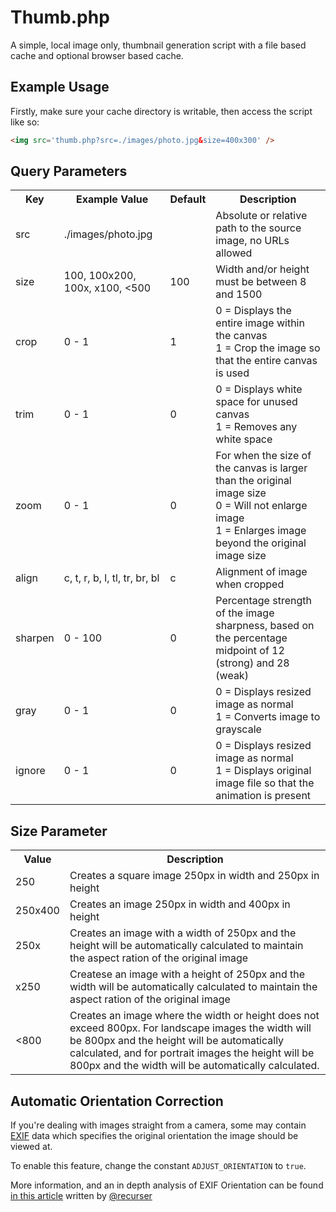 # Thumb.php

A simple, local image only, thumbnail generation script with a file based cache and optional browser based cache.

## Example Usage

Firstly, make sure your cache directory is writable, then access the script like so:

```html
<img src='thumb.php?src=./images/photo.jpg&size=400x300' />
```

## Query Parameters

<table>
    <tr>
        <th>Key</th>
        <th>Example Value</th>
        <th>Default</th>
        <th>Description</th>
    </tr>
    <tr>
        <td>src</td>
        <td>./images/photo.jpg</td>
        <td></td>
        <td>Absolute or relative path to the source image, no URLs allowed</td>
    </tr>
    <tr>
        <td>size</td>
        <td>100, 100x200, 100x, x100, &lt;500</td>
        <td>100</td>
        <td>Width and/or height must be between 8 and 1500</td>
    </tr>
    <tr>
        <td>crop</td>
        <td>0 - 1</td>
        <td>1</td>
        <td>0 = Displays the entire image within the canvas<br />1 = Crop the image so that the entire canvas is used</td>
    </tr>
    <tr>
        <td>trim</td>
        <td>0 - 1</td>
        <td>0</td>
        <td>0 = Displays white space for unused canvas<br />1 = Removes any white space</td>
    </tr>
    <tr>
        <td>zoom</td>
        <td>0 - 1</td>
        <td>0</td>
        <td>For when the size of the canvas is larger than the original image size<br />0 = Will not enlarge image<br />1 = Enlarges image beyond the original image size</td>
    </tr>
    <tr>
        <td>align</td>
        <td>c, t, r, b, l, tl, tr, br, bl</td>
        <td>c</td>
        <td>Alignment of image when cropped</td>
    </tr>
    <tr>
        <td>sharpen</td>
        <td>0 - 100</td>
        <td>0</td>
        <td>Percentage strength of the image sharpness, based on the percentage midpoint of 12 (strong) and 28 (weak)</td>
    </tr>
    <tr>
        <td>gray</td>
        <td>0 - 1</td>
        <td>0</td>
        <td>0 = Displays resized image as normal<br />1 = Converts image to grayscale</td>
    </tr>
    <tr>
        <td>ignore</td>
        <td>0 - 1</td>
        <td>0</td>
        <td>0 = Displays resized image as normal<br />1 = Displays original image file so that the animation is present</td>
    </tr>
</table>

## Size Parameter

<table>
    <tr>
        <th>Value</th>
        <th>Description</th>
    </tr>
    <tr>
        <td>250</td>
        <td>Creates a square image 250px in width and 250px in height</td>
    </tr>
    <tr>
        <td>250x400</td>
        <td>Creates an image 250px in width and 400px in height</td>
    </tr>
    <tr>
        <td>250x</td>
        <td>Creates an image with a width of 250px and the height will be automatically calculated to maintain the aspect ration of the original image</td>
    </tr>
    <tr>
        <td>x250</td>
        <td>Createse an image with a height of 250px and the width will be automatically calculated to maintain the aspect ration of the original image</td>
    </tr>
    <tr>
        <td>&lt;800</td>
        <td>Creates an image where the width or height does not exceed 800px. For landscape images the width will be 800px and the height will be automatically calculated, and for portrait images the height will be 800px and the width will be automatically calculated.</td>
    </tr>
</table>

## Automatic Orientation Correction

If you're dealing with images straight from a camera, some may contain [EXIF](http://en.wikipedia.org/wiki/Exchangeable_image_file_format) data which specifies the original orientation the image should be viewed at.

To enable this feature, change the constant `ADJUST_ORIENTATION` to `true`.

More information, and an in depth analysis of EXIF Orientation can be found [in this article](http://en.wikipedia.org/wiki/Exchangeable_image_file_format) written by [@recurser](http://www.twitter.com/recurser)
